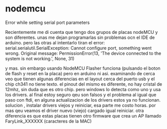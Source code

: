 # nodemcu
Error while setting serial port parameters

Recientemente  me di cuenta que tengo dos grupos de placas nodeMCU y son diferentes.
unas me dejan programarlas sin problemas ocn el IDE de arduino. pero las otras al intentarlo tiran el error:
serial.serialutil.SerialException: Cannot configure port, something went wrong. Original message: PermissionError(13, 'The device connected to the system is not working.', None, 31) 

y mas. 
sin embargo usando NodeMCU Flasher funciona (pulsando el boton de flash y reset en la placa)
pero en arduino ni asi.
examinando de cerca veo que tienen algunas diferencias en el layout cerca del puerto usb y el chip ch341 no tiene texto. 
el pinout del mismo es diferente,
no hay cristal de 12mhz,
sin duda que es otro chip. pero windows lo detecta como uno y usa los drivers. 
al final estoy seguro qeu son falsos y el problema al igual que paso con ftdi, en alguna actualizacion de los drivers estos ya no funcionan.
solucion , instalar drivers viejos y reiniciar, esa parte me costo horas. por mas qeu veamos el driver nuevo (viejo) cargado  igual reiniciar.
otra diferencia es que estas placas tienen otro firmware que crea un AP llamado FaryLink_XXXXXX (caracteres de la MAC)
